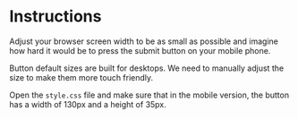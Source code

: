 # Instructions

Adjust your browser screen width to be as small as possible and imagine how hard it would be to press the submit button on your mobile phone. 

Button default sizes are built for desktops. We need to manually adjust the size to make them more touch friendly. 

Open the `style.css` file and make sure that in the mobile version, the button has a width of 130px and a height of 35px.